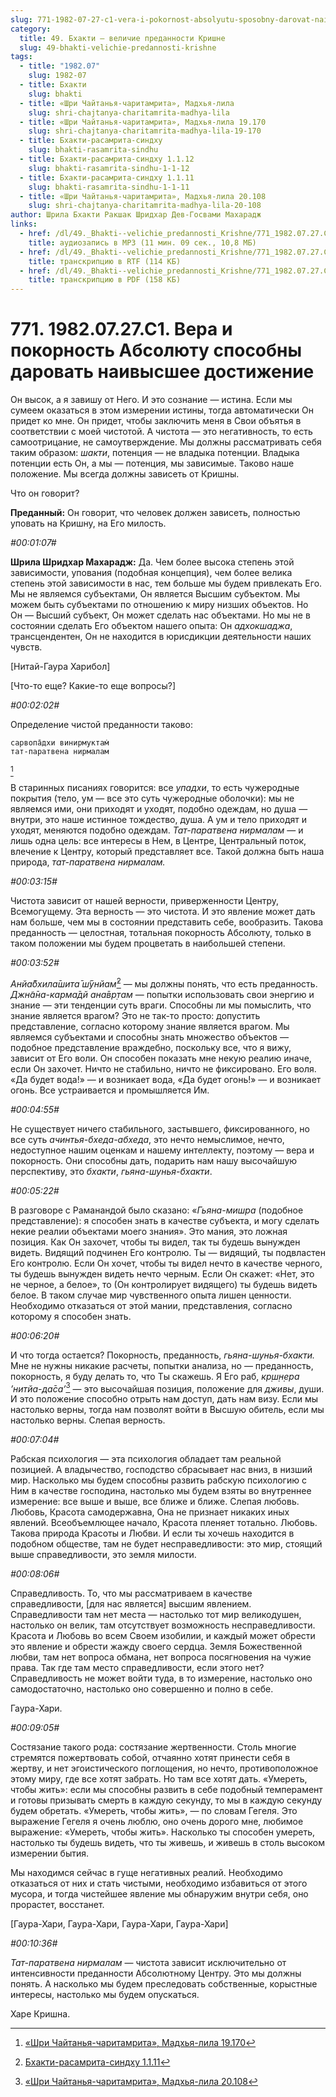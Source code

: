 ```yaml
---
slug: 771-1982-07-27-c1-vera-i-pokornost-absolyutu-sposobny-darovat-naivysshee-dostizhenie
category:
  title: 49. Бхакти — величие преданности Кришне
  slug: 49-bhakti-velichie-predannosti-krishne
tags:
  - title: "1982.07"
    slug: 1982-07
  - title: Бхакти
    slug: bhakti
  - title: «Шри Чайтанья-чаритамрита», Мадхья-лила
    slug: shri-chajtanya-charitamrita-madhya-lila
  - title: «Шри Чайтанья-чаритамрита», Мадхья-лила 19.170
    slug: shri-chajtanya-charitamrita-madhya-lila-19-170
  - title: Бхакти-расамрита-синдху
    slug: bhakti-rasamrita-sindhu
  - title: Бхакти-расамрита-синдху 1.1.12
    slug: bhakti-rasamrita-sindhu-1-1-12
  - title: Бхакти-расамрита-синдху 1.1.11
    slug: bhakti-rasamrita-sindhu-1-1-11
  - title: «Шри Чайтанья-чаритамрита», Мадхья-лила 20.108
    slug: shri-chajtanya-charitamrita-madhya-lila-20-108
author: Шрила Бхакти Ракшак Шридхар Дев-Госвами Махарадж
links:
  - href: /dl/49._Bhakti--velichie_predannosti_Krishne/771_1982.07.27.C1_SridharMj_Vera_i_pokornost_Absoljutu_sposobny_darovat_naivysshee_dostizhenie.mp3
    title: аудиозапись в MP3 (11 мин. 09 сек., 10,8 МБ)
  - href: /dl/49._Bhakti--velichie_predannosti_Krishne/771_1982.07.27.C1_SridharMj_Vera_i_pokornost_Absoljutu_sposobny_darovat_naivysshee_dostizhenie.rtf
    title: транскрипцию в RTF (114 КБ)
  - href: /dl/49._Bhakti--velichie_predannosti_Krishne/771_1982.07.27.C1_SridharMj_Vera_i_pokornost_Absoljutu_sposobny_darovat_naivysshee_dostizhenie.pdf
    title: транскрипцию в PDF (158 КБ)
---
```


# 771. 1982.07.27.C1. Вера и покорность Абсолюту способны даровать наивысшее достижение

Он высок, а я завишу от Него. И это сознание — истина. Если мы сумеем оказаться в этом измерении истины, тогда автоматически Он придет ко мне. Он придет, чтобы заключить меня в Свои объятья в соответствии с моей чистотой. А чистота — это негативность, то есть самоотрицание, не самоутверждение. Мы должны рассматривать себя таким образом: *шакти*, потенция — не владыка потенции. Владыка потенции есть Он, а мы — потенция, мы зависимые. Таково наше положение. Мы всегда должны зависеть от Кришны.

Что он говорит?

**Преданный:** Он говорит, что человек должен зависеть, полностью уповать на Кришну, на Его милость.

*#00:01:07#*

**Шрила Шридхар Махарадж:** Да. Чем более высока степень этой зависимости, упования (подобная концепция), чем более велика степень этой зависимости в нас, тем больше мы будем привлекать Его. Мы не являемся субъектами, Он является Высшим субъектом. Мы можем быть субъектами по отношению к миру низших объектов. Но Он — Высший субъект, Он может сделать нас объектами. Но мы не в состоянии сделать Его объектом нашего опыта: Он *адхокшаджа*, трансцендентен, Он не находится в юрисдикции деятельности наших чувств.

[Нитай-Гаура Харибол]

[Что-то еще? Какие-то еще вопросы?]

*#00:02:02#*

Определение чистой преданности таково:

    сарвопа̄дхи винирмуктам̇
    тат-паратвена нирмалам
[^_ftn1]

В старинных писаниях говорится: все *упадхи*, то есть чужеродные покрытия (тело, ум — все это суть чужеродные оболочки): мы не являемся ими, они приходят и уходят, подобно одеждам, но душа — внутри, это наше истинное тождество, душа. А ум и тело приходят и уходят, меняются подобно одеждам. *Тат-паратвена нирмалам* — и лишь одна цель: все интересы в Нем, в Центре, Центральный поток, влечение к Центру, который представляет все. Такой должна быть наша природа, *тат-паратвена нирмалам.*

*#00:03:15#*

Чистота зависит от нашей верности, приверженности Центру, Всемогущему. Эта верность — это чистота. И это явление может дать нам больше, чем мы в состоянии представить себе, вообразить. Такова преданность — целостная, тотальная покорность Абсолюту, только в таком положении мы будем процветать в наибольшей степени.

*#00:03:52#*

*Анйа̄бхила̄шита̄ ш́ӯнйам̇*[^_ftn2] — мы должны понять, что есть преданность. *Джн̃а̄на-карма̄дй ана̄вр̣там* — попытки использовать свои энергию и знание — эти тенденции суть враги. Способны ли мы помыслить, что знание является врагом? Это не так-то просто: допустить представление, согласно которому знание является врагом. Мы являемся субъектами и способны знать множество объектов — подобное представление враждебно, поскольку все, что я вижу, зависит от Его воли. Он способен показать мне некую реалию иначе, если Он захочет. Ничто не стабильно, ничто не фиксировано. Его воля. «Да будет вода!» — и возникает вода, «Да будет огонь!» — и возникает огонь. Все устраивается и промышляется Им.

*#00:04:55#*

Не существует ничего стабильного, застывшего, фиксированного, но все суть *ачинтья-бхеда-абхеда*, это нечто немыслимое, нечто, недоступное нашим оценкам и нашему интеллекту, поэтому — вера и покорность. Они способны дать, подарить нам нашу высочайшую перспективу, это *бхакти*, *гьяна-шунья-бхакти*.

*#00:05:22#*

В разговоре с Раманандой было сказано: «*Гьяна-мишра* (подобное представление): я способен знать в качестве субъекта, и могу сделать некие реалии объектами моего знания». Это мания, это ложная позиция. Как Он захочет, чтобы ты видел, так ты будешь вынужден видеть. Видящий подчинен Его контролю. Ты — видящий, ты подвластен Его контролю. Если Он хочет, чтобы ты видел нечто в качестве черного, ты будешь вынужден видеть нечто черным. Если Он скажет: «Нет, это не черное, а белое», то (Он контролирует видящего) ты будешь видеть белое. В таком случае мир чувственного опыта лишен ценности. Необходимо отказаться от этой мании, представления, согласно которому я способен знать.

*#00:06:20#*

И что тогда остается? Покорность, преданность, *гьяна-шунья-бхакти.* Мне не нужны никакие расчеты, попытки анализа, но — преданность, покорность, я буду делать то, что Ты скажешь. Я Его раб, *кр̣ш̣н̣ера ’нитйа-да̄са’*[^_ftn3] — это высочайшая позиция, положение для *дживы*, души. И это положение способно отрыть нам доступ, дать нам визу. Если мы настолько верны, тогда нам позволят войти в Высшую обитель, если мы настолько верны. Слепая верность.

*#00:07:04#*

Рабская психология — эта психология обладает там реальной позицией. А владычество, господство сбрасывает нас вниз, в низший мир. Насколько мы будем способны развить рабскую психологию с Ним в качестве господина, настолько мы будем взяты во внутреннее измерение: все выше и выше, все ближе и ближе. Слепая любовь. Любовь, Красота самодержавна, Она не признает никаких иных явлений. Всеобъемлющее начало, Красота пленяет тотально. Любовь. Такова природа Красоты и Любви. И если ты хочешь находится в подобном обществе, там не будет несправедливости: это мир, стоящий выше справедливости, это земля милости.

*#00:08:06#*

Справедливость. То, что мы рассматриваем в качестве справедливости, [для нас является] высшим явлением. Справедливости там нет места — настолько тот мир великодушен, настолько он велик, там отсутствует возможность несправедливости. Красота и Любовь во всем Своем изобилии, и каждый может обрести это явление и обрести жажду своего сердца. Земля Божественной любви, там нет вопроса обмана, нет вопроса посягновения на чужие права. Так где там место справедливости, если этого нет? Справедливость не может войти туда, в то измерение, настолько оно самодостаточно, настолько оно совершенно и полно в себе.

Гаура-Хари.

*#00:09:05#*

Состязание такого рода: состязание жертвенности. Столь многие стремятся пожертвовать собой, отчаянно хотят принести себя в жертву, и нет эгоистического поглощения, но нечто, противоположное этому миру, где все хотят забрать. Но там все хотят дать. «Умереть, чтобы жить»: если мы способны развить в себе подобный темперамент и готовы призывать смерть в каждую секунду, то мы в каждую секунду будем обретать. «Умереть, чтобы жить», — по словам Гегеля. Это выражение Гегеля я очень люблю, оно очень дорого мне, любимое выражение: «Умереть, чтобы жить». Насколько ты способен умереть, настолько ты будешь видеть, что ты живешь, и живешь в столь высоком измерении бытия.

Мы находимся сейчас в гуще негативных реалий. Необходимо отказаться от них и стать чистыми, необходимо избавиться от этого мусора, и тогда чистейшее явление мы обнаружим внутри себя, оно прорастет, восстанет.

[Гаура-Хари, Гаура-Хари, Гаура-Хари, Гаура-Хари]

*#00:10:36#*

*Тат-паратвена нирмалам* — чистота зависит исключительно от интенсивности преданности Абсолютному Центру. Это мы должны понять. А насколько мы будем преследовать собственные, корыстные интересы, настолько мы будем опускаться.

Харе Кришна.



[^_ftn1]: [«Шри Чайтанья-чаритамрита», Мадхья-лила 19.170](../notes/shri-chajtanya-charitamrita-madhya-lila/shri-chajtanya-charitamrita-madhya-lila-19-170.md)

[^_ftn2]: [Бхакти-расамрита-синдху 1.1.11](../notes/bhakti-rasamrita-sindhu/bhakti-rasamrita-sindhu-1-1-11.md)

[^_ftn3]: [«Шри Чайтанья-чаритамрита», Мадхья-лила 20.108](../notes/shri-chajtanya-charitamrita-madhya-lila/shri-chajtanya-charitamrita-madhya-lila-20-108.md)
